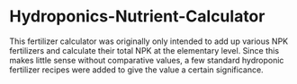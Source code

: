 # Hydroponics-Nutrient-Calculator
This fertilizer calculator was originally only intended to add up various NPK fertilizers and calculate their total NPK at the elementary level. Since this makes little sense without comparative values, a few standard hydroponic fertilizer recipes were added to give the value a certain significance. 
